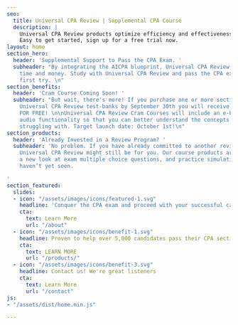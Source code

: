 ```yaml
---
seo:
  title: Universal CPA Review | Supplemental CPA Course
  description: |
    Universal CPA Review products optimize efficiency and effectiveness, all in an affordable package.
    Easy to get started, sign up for a free trial now.
layout: home
section_hero:
  header: 'Supplemental Support to Pass the CPA Exam. '
  subheader: "By integrating the AICPA blueprint, Universal CPA Review will save you
    time and money. Study with Universal CPA Review and pass the CPA exam on your
    first try. \n"
section_benefits:
  header: 'Cram Course Coming Soon! '
  subheader: "But wait, there's more! If you purchase one or more sections of the
    Universal CPA Review test-banks by September 30th you will receive your cram course
    FOR FREE! \n\nUniversal CPA Review Cram Courses will include an e-book with page-by-page
    audio functionality so that you can better understand the concepts that you are
    struggling with. Target launch date: October 1st!\n"
section_products:
  header: 'Already Invested in a Review Program? '
  subheader: 'No problem. If you have already committed to another review course,
    Universal CPA Review might still be for you. Our course products are guaranteed
    a new look at exam multiple choice questions, and practice simulations that you
    haven’t yet seen.

'
section_featured:
  slides:
  - icon: "/assets/images/icons/featured-1.svg"
    headline: 'Conquer the CPA exam and proceed with your successful career '
    cta:
      text: Learn More
      url: "/about"
  - icon: "/assets/images/icons/benefit-1.svg"
    headline: Proven to help over 5,000 candidates pass their CPA sections.
    cta:
      text: LEARN MORE
      url: "/products/"
  - icon: "/assets/images/icons/benefit-3.svg"
    headline: Contact us! We're great listeners
    cta:
      text: Learn More
      url: "/contact"
js:
- "/assets/dist/home.min.js"

---
```

